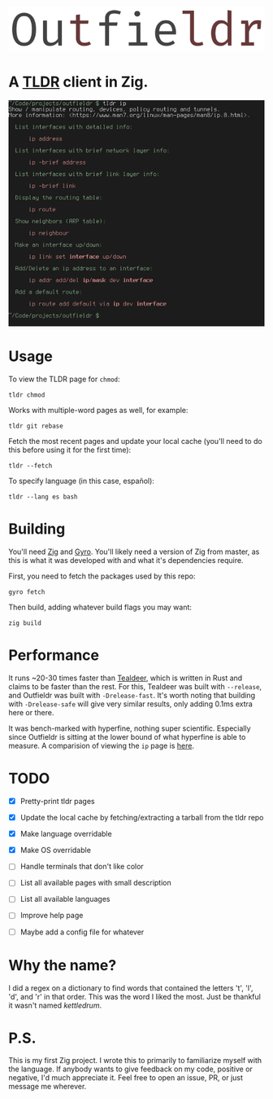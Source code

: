 ![](res/outfieldr-title.png)

# A [TLDR](https://github.com/tldr-pages/tldr) client in Zig.

![](res/example-ip.png)

# Usage

To view the TLDR page for `chmod`:
```
tldr chmod
```

Works with multiple-word pages as well, for example:
```
tldr git rebase
```

Fetch the most recent pages and update your local cache (you'll need to do this before using it for the first time):
```
tldr --fetch
```

To specify language (in this case, español):
```
tldr --lang es bash
```

# Building

You'll need [Zig](https://ziglang.org/) and
[Gyro](https://github.com/mattnite/gyro). You'll likely need a version
of Zig from master, as this is what it was developed with and what
it's dependencies require.

First, you need to fetch the packages used by this repo:
```
gyro fetch
```

Then build, adding whatever build flags you may want:
```
zig build
```

# Performance

It runs ~20-30 times faster than
[Tealdeer](https://github.com/dbrgn/tealdeer), which is written in
Rust and claims to be faster than the rest. For this, Tealdeer was
built with `--release`, and Outfieldr was built with `-Drelease-fast`.
It's worth noting that building with `-Drelease-safe` will give very
similar results, only adding 0.1ms extra here or there.

It was bench-marked with hyperfine, nothing super scientific.
Especially since Outfieldr is sitting at the lower bound of what
hyperfine is able to measure. A comparision of viewing the `ip` page
is [here](bench/hyperfine-outfieldr-tealdeer-ip).

# TODO

- [X] Pretty-print tldr pages

- [X] Update the local cache by fetching/extracting a tarball from the tldr repo

- [X] Make language overridable

- [X] Make OS overridable

- [ ] Handle terminals that don't like color

- [ ] List all available pages with small description

- [ ] List all available languages

- [ ] Improve help page

- [ ] Maybe add a config file for whatever

# Why the name?

I did a regex on a dictionary to find words that contained the letters
't', 'l', 'd', and 'r' in that order. This was the word I liked the
most. Just be thankful it wasn't named _kettledrum_.

# P.S.

This is my first Zig project. I wrote this to primarily to familiarize
myself with the language. If anybody wants to give feedback on my
code, positive or negative, I'd much appreciate it. Feel free to open
an issue, PR, or just message me wherever.
